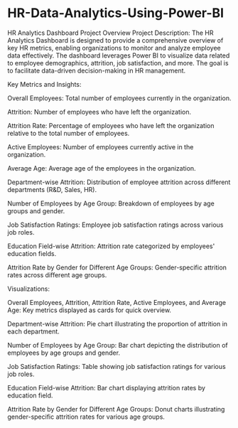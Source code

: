 # HR-Data-Analytics-Using-Power-BI
HR Analytics Dashboard Project Overview
Project Description:
The HR Analytics Dashboard is designed to provide a comprehensive overview of key HR metrics, enabling organizations to monitor and analyze employee data effectively. The dashboard leverages Power BI to visualize data related to employee demographics, attrition, job satisfaction, and more. The goal is to facilitate data-driven decision-making in HR management.

Key Metrics and Insights:

Overall Employees:
Total number of employees currently in the organization.

Attrition:
Number of employees who have left the organization.

Attrition Rate:
Percentage of employees who have left the organization relative to the total number of employees.

Active Employees:
Number of employees currently active in the organization.

Average Age:
Average age of the employees in the organization.

Department-wise Attrition:
Distribution of employee attrition across different departments (R&D, Sales, HR).

Number of Employees by Age Group:
Breakdown of employees by age groups and gender.

Job Satisfaction Ratings:
Employee job satisfaction ratings across various job roles.

Education Field-wise Attrition:
Attrition rate categorized by employees' education fields.

Attrition Rate by Gender for Different Age Groups:
Gender-specific attrition rates across different age groups.

Visualizations:

Overall Employees, Attrition, Attrition Rate, Active Employees, and Average Age:
Key metrics displayed as cards for quick overview.

Department-wise Attrition:
Pie chart illustrating the proportion of attrition in each department.

Number of Employees by Age Group:
Bar chart depicting the distribution of employees by age groups and gender.

Job Satisfaction Ratings:
Table showing job satisfaction ratings for various job roles.

Education Field-wise Attrition:
Bar chart displaying attrition rates by education field.


Attrition Rate by Gender for Different Age Groups:
Donut charts illustrating gender-specific attrition rates for various age groups.
